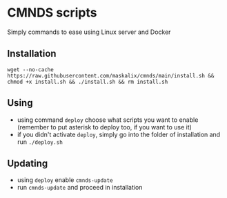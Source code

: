 # CMNDS scripts
Simply commands to ease using Linux server and Docker

## Installation
`wget --no-cache https://raw.githubusercontent.com/maskalix/cmnds/main/install.sh && chmod +x install.sh && ./install.sh && rm install.sh`

## Using
- using command `deploy` choose what scripts you want to enable (remember to put asterisk to deploy too, if you want to use it)
- if you didn't activate `deploy`, simply go into the folder of installation and run `./deploy.sh`

## Updating 
- using `deploy` enable `cmnds-update`
- run `cmnds-update` and proceed in installation
